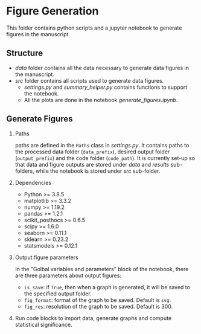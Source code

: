 # Figure Generation
This folder contains python scripts and a jupyter notebook to generate figures in the manuscript.

## Structure
- _data_ folder contains all the data necessary to generate data figures in the manuscript.
- _src_ folder contains all scripts used to generate data figures.
	+ _settings.py_ and _summary_helper.py_ contains functions to support the notebook.
	+ All the plots are done in the notebook _generate_figures.ipynb_.

## Generate Figures
1. Paths

	paths are defined in the `Paths` class in _settings.py_. It contains paths to the processed data folder (`data_prefix`), desired output folder (`output_prefix`) and the code folder (`code_path`). It is currently set-up so that data and figure outputs are stored under _data_ and _results_ sub-folders, while the notebook is stored under _src_ sub-folder.
	

2. Dependencies

	- Python >= 3.8.5
	- matplotlib >= 3.3.2
	- numpy >= 1.19.2
	- pandas >= 1.2.1
	- scikit_posthocs >= 0.6.5
	- scipy >= 1.6.0
	- seaborn >= 0.11.1
	- sklearn >= 0.23.2
	- statsmodels >= 0.12.1
	
	
3. Output figure parameters

	In the "Golbal variables and parameters" block of the notebook, there are three parameters about output figures:
	  - `is_save`: if `True`, then when a graph is generated, it will be saved to the specified output folder.
	  - `fig_format`: format of the graph to be saved. Default is `svg`.
	  - `fig_res`: resolution of the graph to be saved. Default is 300.

4. Run code blocks to import data, generate graphs and compute statistical significance.
